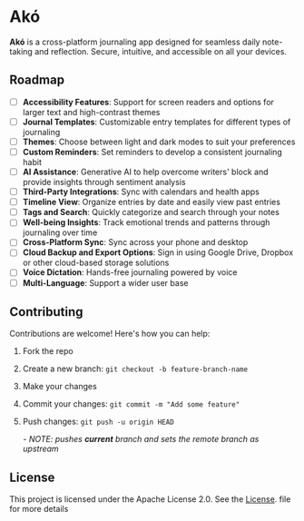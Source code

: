 # Akó

**Akó** is a cross-platform journaling app designed for seamless daily note-taking and reflection. Secure, intuitive, and accessible on all your devices.

## Roadmap
- [ ] **Accessibility Features**: Support for screen readers and options for larger text and high-contrast themes
- [ ] **Journal Templates**: Customizable entry templates for different types of journaling
- [ ] **Themes**: Choose between light and dark modes to suit your preferences 
- [ ] **Custom Reminders**: Set reminders to develop a consistent journaling habit
- [ ] **AI Assistance**: Generative AI to help overcome writers' block and provide insights through sentiment analysis
- [ ] **Third-Party Integrations**: Sync with calendars and health apps
- [ ] **Timeline View**: Organize entries by date and easily view past entries
- [ ] **Tags and Search**: Quickly categorize and search through your notes
- [ ] **Well-being Insights**: Track emotional trends and patterns through journaling over time
- [ ] **Cross-Platform Sync**: Sync across your phone and desktop
- [ ] **Cloud Backup and Export Options**: Sign in using Google Drive, Dropbox or other cloud-based storage solutions
- [ ] **Voice Dictation**: Hands-free journaling powered by voice
- [ ] **Multi-Language**: Support a wider user base

## Contributing

Contributions are welcome! Here's how you can help:
1. Fork the repo
2. Create a new branch: `git checkout -b feature-branch-name`
3. Make your changes
4. Commit your changes: `git commit -m "Add some feature"`
5. Push changes: `git push -u origin HEAD`

    *- NOTE: pushes **current** branch and sets the remote branch as upstream*

## License

This project is licensed under the Apache License 2.0. See the [License](./LICENSE). file for more details